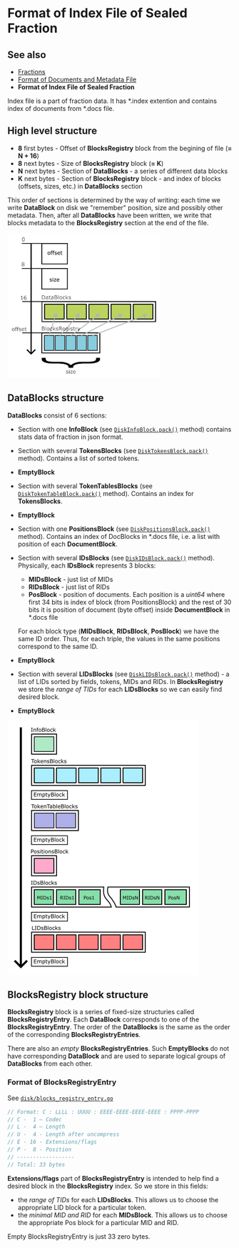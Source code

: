 # Format of Index File of Sealed Fraction

## See also

 * [Fractions](./fractions.md)
 * [Format of Documents and Metadata File](./format-docs-meta-file.md)
 * **Format of Index File of Sealed Fraction**

Index file is a part of fraction data. It has \*.index extention and contains index of documents from \*.docs file.

## High level structure

 * **8** first bytes - Offset of **BlocksRegistry** block from the begining of file (**= N + 16**)
 * **8** next bytes - Size of **BlocksRegistry** block (**= K**)
 * **N** next bytes - Section of **DataBlocks** - a series of different data blocks
 * **K** next bytes - Section of **BlocksRegistry** block - and index of blocks (offsets, sizes, etc.) in **DataBlocks** section

This order of sections is determined by the way of writing: each time we write **DataBlock** on disk we "remember" position, size and possibly other metadata.
Then, after all **DataBlocks** have been written, we write that blocks metadata to the **BlocksRegistry** section at the end of the file.

![img.png](high-level.png)

## DataBlocks structure

**DataBlocks** consist of 6 sections:
 * Section with one **InfoBlock** (see [`DiskInfoBlock.pack()`](../frac/disk_blocks.go) method) contains stats data of fraction in json format.
 * Section with several **TokensBlocks** (see [`DiskTokensBlock.pack()`](../frac/disk_blocks.go) method). Contains a list of sorted tokens.
 * **EmptyBlock**
 * Section with several **TokenTablesBlocks** (see [`DiskTokenTableBlock.pack()`](../frac/disk_blocks.go) method). Contains an index for **TokensBlocks**.
 * **EmptyBlock**
 * Section with one **PositionsBlock** (see [`DiskPositionsBlock.pack()`](../frac/disk_blocks.go) method). Contains an index of DocBlocks in  \*.docs file, i.e. a list with position of each **DocumentBlock**.
 * Section with several **IDsBlocks** (see [`DiskIDsBlock.pack()`](../frac/disk_blocks.go) method). Physically, each **IDsBlock** represents 3 blocks:
    * **MIDsBlock** - just list of MIDs
    * **RIDsBlock** - just list of RIDs
    * **PosBlock** - position of documents. Each position is a _uint64_ where first 34 bits is index of block (from PositionsBlock) and the rest of 30 bits it is position of document (byte offset) inside **DocumentBlock** in \*.docs file
 
     For each block type (**MIDsBlock**, **RIDsBlock**, **PosBlock**) we have the same ID order. Thus, for each triple, the values in the same positions correspond to the same ID.
 * **EmptyBlock**
 * Section with several **LIDsBlocks** (see [`DiskLIDsBlock.pack()`](../frac/disk_blocks.go) method) - a list of LIDs sorted by fields, tokens, MIDs and RIDs. In **BlocksRegistry** we store the _range of TIDs_ for each **LIDsBlocks** so we can easily find desired block.
 * **EmptyBlock**

![img.png](data-blocks.png)

## BlocksRegistry block structure

**BlocksRegistry** block is a series of fixed-size structuries called **BlocksRegistryEntry**. 
Each **DataBlock** corresponds to one of the **BlocksRegistryEntry**. 
The order of the **DataBlocks** is the same as the order of the corresponding **BlocksRegistryEntries**.

There are also an _empty_ **BlocksRegistryEntries**. Such **EmptyBlocks** do not have corresponding **DataBlock** and are used to separate logical groups of **DataBlocks** from each other.

### Format of BlocksRegistryEntry

See [`disk/blocks_registry_entry.go`](../disk/blocks_registry_entry.go)

```go
// Format: C : LLLL : UUUU : EEEE-EEEE-EEEE-EEEE : PPPP-PPPP
// C -  1 – Codec
// L -  4 – Length
// U -  4 - Length after uncompress
// E - 16 - Extensions/flags
// P -  8 - Position
// ------------------
// Total: 33 bytes
```

**Extensions/flags** part of **BlocksRegistryEntry** is intended to help find a desired block in the **BlocksRegistry** index. So we store in this fields:
 * the _range of TIDs_ for each **LIDsBlocks**. This allows us to choose the appropriate LID block for a particular token.
 * the _minimal MID and RID_ for each **MIDsBlock**. This allows us to choose the appropriate Pos block for a particular MID and RID.

Empty BlocksRegistryEntry is just 33 zero bytes.